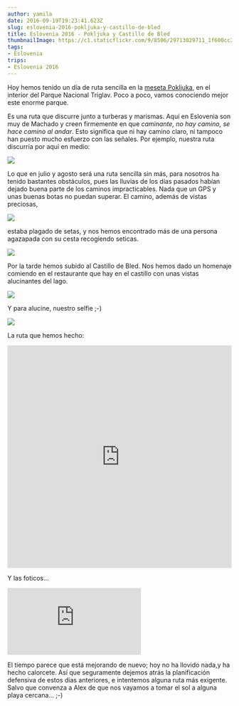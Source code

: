 ```yaml
---
author: yamila
date: 2016-09-19T19:23:41.623Z
slug: eslovenia-2016-pokljuka-y-castillo-de-bled
title: Eslovenia 2016 - Pokljuka y Castillo de Bled
thumbnailImage: https://c1.staticflickr.com/9/8506/29713029711_1f600cc2a0_c.jpg
tags:
- Eslovenia
trips:
- Eslovenia 2016
---
```


Hoy hemos tenido un día de ruta sencilla en la <a href="https://www.google.si/search?q=pokljuka&client=ms-android-oneplus&prmd=imnv&source=lnms&tbm=isch&sa=X&ved=0ahUKEwjc_dnRjpzPAhVFPxQKHZ1hCD8Q_AUIBygB&biw=360&bih=560&dpr=3#tbm=isch&q=pokljuka" target="_new">meseta Pokljuka</a>, en el interior del Parque Nacional Triglav. Poco a poco, vamos conociendo mejor este enorme parque.

Es una ruta que discurre junto a turberas y marismas. Aquí en Eslovenia son muy de Machado y creen firmemente en que <em>caminante, no hay camino, se hace camino al andar</em>. Esto significa que ni hay camino claro, ni tampoco han puesto mucho esfuerzo con las señales. Por ejemplo, nuestra ruta discurría por aquí en medio:

<img src="https://c1.staticflickr.com/9/8027/29682768532_3620785df6_c.jpg" />

Lo que en julio y agosto será una ruta sencilla sin más, para nosotros ha tenido bastantes obstáculos, pues las lluvias de los días pasados habían dejado buena parte de los caminos impracticables. Nada que un GPS y unas buenas botas no puedan superar. El camino, además de vistas preciosas,

<img src="https://c1.staticflickr.com/9/8506/29713029711_1f600cc2a0_c.jpg" />

estaba plagado de setas, y nos hemos encontrado más de una persona agazapada con su cesta recogiendo seticas.

<img src="https://c1.staticflickr.com/9/8064/29759599186_090bf85023_c.jpg" />

Por la tarde hemos subido al Castillo de Bled. Nos hemos dado un homenaje comiendo en el restaurante que hay en el castillo con unas vistas alucinantes del lago.

<img src="https://c1.staticflickr.com/9/8029/29795562475_0faa971936_c.jpg" />

Y para alucine, nuestro selfie ;-)

<img src="https://c1.staticflickr.com/9/8206/29170758133_d142bde327_c.jpg" />

La ruta que hemos hecho:

<iframe width='100%' height='500px' frameBorder='0' src='https://a.tiles.mapbox.com/v4/yamila.1dhb9fk5/attribution,zoompan,zoomwheel.html?access_token=pk.eyJ1IjoieWFtaWxhIiwiYSI6IjUzNDE5ZDRkZjBiZjBiZDY0YTBhZjBmNmUyZGYzYTZiIn0.okLJEzGsBQ6IOgn1mhToIQ#14/46.342/13.984'></iframe>

Y las foticos...

<div class='embed-container'><iframe src='https://www.flickr.com/photos/125687915@N08/albums/72157670779195283/player' frameborder='0' allowfullscreen webkitallowfullscreen mozallowfullscreen oallowfullscreen msallowfullscreen></iframe></div>

El tiempo parece que está mejorando de nuevo; hoy no ha llovido nada,y ha hecho calorcete. Así que seguramente dejemos atrás la planificación defensiva de estos días anteriores, e intentemos alguna ruta más exigente. Salvo que convenza a Alex de que nos vayamos a tomar el sol a alguna playa cercana... ;-)
